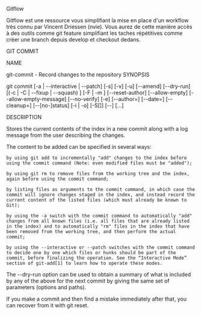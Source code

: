 Gitflow

Gitflow est une ressource vous simplifiant la mise en place d'un workflow très connu par Vincent Driessen (nvie). Vous aurez de cette manière accès à des outils comme git feature simplifiant les taches répétitives comme créer une branch depuis develop et checkout dedans.

GIT COMMIT

NAME

git-commit - Record changes to the repository
SYNOPSIS

git commit [-a | --interactive | --patch] [-s] [-v] [-u<mode>] [--amend]
	   [--dry-run] [(-c | -C | --fixup | --squash) <commit>]
	   [-F <file> | -m <msg>] [--reset-author] [--allow-empty]
	   [--allow-empty-message] [--no-verify] [-e] [--author=<author>]
	   [--date=<date>] [--cleanup=<mode>] [--[no-]status]
	   [-i | -o] [-S[<keyid>]] [--] [<file>…​]

DESCRIPTION

Stores the current contents of the index in a new commit along with a log message from the user describing the changes.

The content to be added can be specified in several ways:

    by using git add to incrementally "add" changes to the index before using the commit command (Note: even modified files must be "added");

    by using git rm to remove files from the working tree and the index, again before using the commit command;

    by listing files as arguments to the commit command, in which case the commit will ignore changes staged in the index, and instead record the current content of the listed files (which must already be known to Git);

    by using the -a switch with the commit command to automatically "add" changes from all known files (i.e. all files that are already listed in the index) and to automatically "rm" files in the index that have been removed from the working tree, and then perform the actual commit;

    by using the --interactive or --patch switches with the commit command to decide one by one which files or hunks should be part of the commit, before finalizing the operation. See the “Interactive Mode” section of git-add[1] to learn how to operate these modes.

The --dry-run option can be used to obtain a summary of what is included by any of the above for the next commit by giving the same set of parameters (options and paths).

If you make a commit and then find a mistake immediately after that, you can recover from it with git reset.

